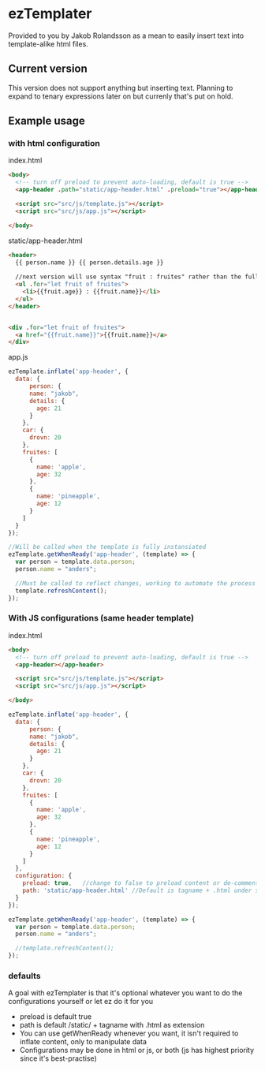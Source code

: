 # ezTemplater
Provided to you by Jakob Rolandsson as a mean to easily insert text into template-alike html files. 


## Current version
This version does not support anything but inserting text. Planning to expand to tenary expressions later on but currenly that's put on hold.


## Example usage

### with html configuration
index.html
```html
<body>
  <!-- turn off preload to prevent auto-loading, default is true -->
  <app-header .path="static/app-header.html" .preload="true"></app-header> 

  <script src="src/js/template.js"></script>
  <script src="src/js/app.js"></script>

</body>
```

static/app-header.html
```html
<header>
  {{ person.name }} {{ person.details.age }}
  
  //next version will use syntax "fruit : fruites" rather than the full declaration
  <ul .for="let fruit of fruites">
    <li>{{fruit.age}} : {{fruit.name}}</li>
  </ul>
</header>


<div .for="let fruit of fruites">
  <a href="{{fruit.name}}">{{fruit.name}}</a>
</div>
```

app.js
```javascript
ezTemplate.inflate('app-header', {
  data: {
      person: {
      name: "jakob",
      details: {
        age: 21
      }
    },
    car: {
      drovn: 20
    },
    fruites: [
      {
        name: 'apple',
        age: 32
      },
      {
        name: 'pineapple',
        age: 12
      }
    ]
  }
});

//Will be called when the template is fully instansiated
ezTemplate.getWhenReady('app-header', (template) => {
  var person = template.data.person;
  person.name = "anders";

  //Must be called to reflect changes, working to automate the process with proxies
  template.refreshContent();
});
```
### With JS configurations (same header template)
index.html
```html
<body>
  <!-- turn off preload to prevent auto-loading, default is true -->
  <app-header></app-header> 

  <script src="src/js/template.js"></script>
  <script src="src/js/app.js"></script>

</body>
```


```javascript
ezTemplate.inflate('app-header', {
  data: {
      person: {
      name: "jakob",
      details: {
        age: 21
      }
    },
    car: {
      drovn: 20
    },
    fruites: [
      {
        name: 'apple',
        age: 32
      },
      {
        name: 'pineapple',
        age: 12
      }
    ]
  },
  configuration: {
    preload: true,   //change to false to preload content or de-comment template.refreshContent() below
    path: 'static/app-header.html' //Default is tagname + .html under static folder
  }
});

ezTemplate.getWhenReady('app-header', (template) => {
  var person = template.data.person;
  person.name = "anders";

  //template.refreshContent();
});
```
### defaults
A goal with ezTemplater is that it's optional whatever you want to do the configurations yourself or let ez do it for you
- preload is default true
- path is default /static/ + tagname with .html as extension
- You can use getWhenReady whenever you want, it isn't required to inflate content, only to manipulate data
- Configurations may be done in html or js, or both (js has highest priority since it's best-practise)